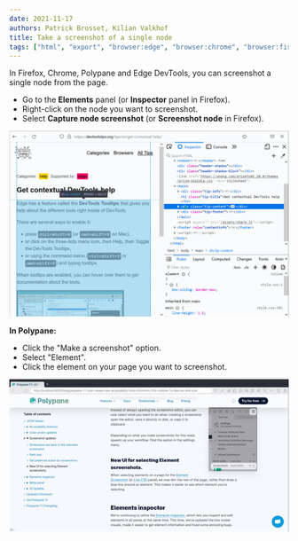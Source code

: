 ```yaml
---
date: 2021-11-17
authors: Patrick Brosset, Kilian Valkhof
title: Take a screenshot of a single node
tags: ["html", "export", "browser:edge", "browser:chrome", "browser:firefox", "browser:polypane"]
---
```

In Firefox, Chrome, Polypane and Edge DevTools, you can screenshot a single node from the page.

* Go to the **Elements** panel (or **Inspector** panel in Firefox).
* Right-click on the node you want to screenshot.
* Select **Capture node screenshot** (or **Screenshot node** in Firefox).

![GIF animation showing taking a node screenshot in Firefox](/assets/img/node-screenshot.gif)

**In Polypane:**

* Click the "Make a screenshot" option.
* Select "Element".
* Click the element on your page you want to screenshot.

![GIF animation showing taking a node screenshot in Polypane](/assets/img/node-screenshot-polypane.gif)
